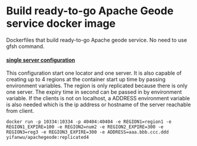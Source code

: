 # Build ready-to-go Apache Geode service docker image

Dockerfiles that build ready-to-go Apache geode service. No need to use gfsh command.


#### [single server configuration](https://github.com/yifanwu8/examples/tree/master/containerization/dockerfiles/apache-geode/single_server)
This configuration start one locator and one server.
It is also capable of creating up to 4 regions at the container start up time by passing environment variables.
The region is only replicated because there is only one server.
The expiry time in second can be passed in by environment variable.
If the clients is not on localhost, a ADDRESS environment variable is also needed which is the ip address or
 hostname of the server reachable from client.
```
docker run -p 10334:10334 -p 40404:40404 -e REGION1=region1 -e REGION1_EXPIRE=100 -e REGION2=num2 -e REGION2_EXPIRE=300 -e REGION3=reg3 -e REGION3_EXPIRE=300 -e ADDRESS=aaa.bbb.ccc.ddd yifanwu/apachegeode:replicated4
```
